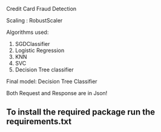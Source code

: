 Credit Card Fraud Detection 

Scaling : RobustScaler

Algorithms used:
1. SGDClassifier
2. Logistic Regression
3. KNN
4. SVC
5. Decision Tree classifier

Final model: Decision Tree Classifier

Both Request and Response are in Json!


## To install the required package run the requirements.txt 
